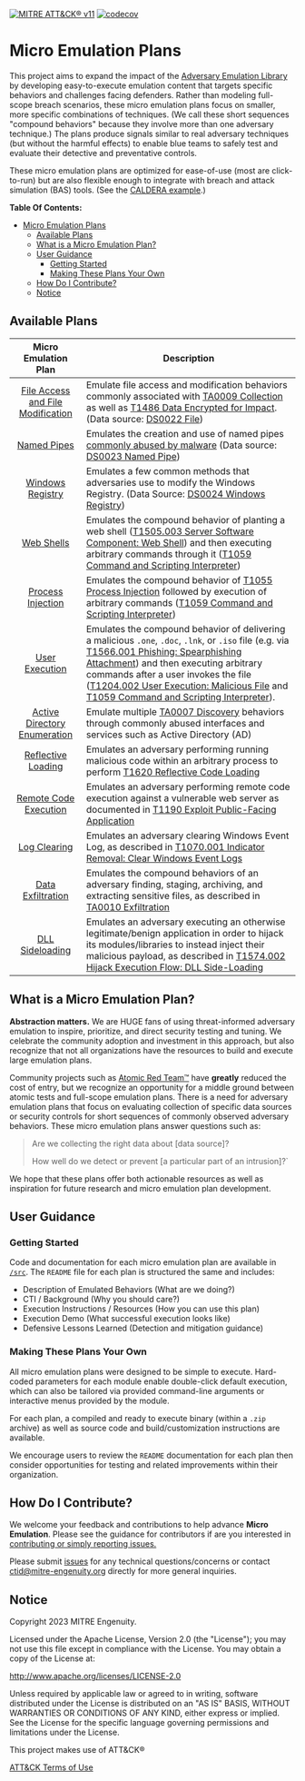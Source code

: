 [![MITRE ATT&CK® v11](https://img.shields.io/badge/MITRE%20ATT%26CK®-v11-red)](https://attack.mitre.org/versions/v11/)
[![codecov](https://codecov.io/gh/center-for-threat-informed-defense/project-template/branch/main/graph/badge.svg?token=ygDiymg8y3)](https://codecov.io/gh/center-for-threat-informed-defense/project-template)

# Micro Emulation Plans

This project aims to expand the impact of the [Adversary Emulation
Library](https://github.com/center-for-threat-informed-defense/adversary_emulation_library)
by developing easy-to-execute emulation content that targets specific behaviors
and challenges facing defenders. Rather than modeling full-scope breach
scenarios, these micro emulation plans focus on smaller, more specific
combinations of techniques. (We call these short sequences "compound behaviors"
because they involve more than one adversary technique.) The plans produce
signals similar to real adversary techniques (but without the harmful effects)
to enable blue teams to safely test and evaluate their detective and
preventative controls.

These micro emulation plans are optimized for ease-of-use (most are
click-to-run) but are also flexible enough to integrate with breach and attack
simulation (BAS) tools. (See the [CALDERA example](/caldera-integration/).)

**Table Of Contents:**

- [Micro Emulation Plans](#micro-emulation-plans)
  - [Available Plans](#available-plans)
  - [What is a Micro Emulation Plan?](#what-is-a-micro-emulation-plan)
  - [User Guidance](#user-guidance)
    - [Getting Started](#getting-started)
    - [Making These Plans Your Own](#making-these-plans-your-own)
  - [How Do I Contribute?](#how-do-i-contribute)
  - [Notice](#notice)

## Available Plans

|                  Micro Emulation Plan                  | Description                                                                                                                                                                                                                                                                                                                                                                                                                                                   |
| :----------------------------------------------------: | ------------------------------------------------------------------------------------------------------------------------------------------------------------------------------------------------------------------------------------------------------------------------------------------------------------------------------------------------------------------------------------------------------------------------------------------------------------- |
| [File Access and File Modification](/src/file_access/) | Emulate file access and modification behaviors commonly associated with [TA0009 Collection](https://attack.mitre.org/tactics/TA0009/) as well as [T1486 Data Encrypted for Impact](https://attack.mitre.org/techniques/T1486/). (Data source: [DS0022 File](https://attack.mitre.org/datasources/DS0022/))                                                                                                                                                    |
|            [Named Pipes](/src/named_pipes/)            | Emulates the creation and use of named pipes [commonly abused by malware](https://labs.withsecure.com/blog/detecting-cobalt-strike-default-modules-via-named-pipe-analysis/) (Data source: [DS0023 Named Pipe](https://attack.mitre.org/datasources/DS0023/))                                                                                                                                                                                                |
|       [Windows Registry](/src/windows_registry/)       | Emulates a few common methods that adversaries use to modify the Windows Registry. (Data Source: [DS0024 Windows Registry](https://attack.mitre.org/datasources/DS0024/))                                                                                                                                                                                                                                                                                     |
|              [Web Shells](/src/webshell/)              | Emulates the compound behavior of planting a web shell ([T1505.003 Server Software Component: Web Shell](https://attack.mitre.org/techniques/T1505/003/)) and then executing arbitrary commands through it ([T1059 Command and Scripting Interpreter](https://attack.mitre.org/techniques/T1059/))                                                                                                                                                           |
|      [Process Injection](/src/process_injection/)      | Emulates the compound behavior of [T1055 Process Injection](https://attack.mitre.org/techniques/T1055/) followed by execution of arbitrary commands ([T1059 Command and Scripting Interpreter](https://attack.mitre.org/techniques/T1059/))                                                                                                                                                                                                                  |
|         [User Execution](/src/user_execution/)         | Emulates the compound behavior of delivering a malicious `.one`, `.doc`, `.lnk`, or `.iso` file (e.g. via [T1566.001 Phishing: Spearphishing Attachment](https://attack.mitre.org/techniques/T1566/001/)) and then executing arbitrary commands after a user invokes the file ([T1204.002 User Execution: Malicious File](https://attack.mitre.org/techniques/T1204/002/) and [T1059 Command and Scripting Interpreter](https://attack.mitre.org/techniques/T1059/)). |
|     [Active Directory Enumeration](/src/ad_enum/)      | Emulate multiple [TA0007 Discovery](https://attack.mitre.org/tactics/TA0007/) behaviors through commonly abused interfaces and services such as Active Directory (AD)                                                                                                                                                                                                                                                                                      |
|[Reflective Loading](/src/reflective_loading/) | Emulates an adversary performing running malicious code within an arbitrary process to perform [T1620 Reflective Code Loading](https://attack.mitre.org/techniques/T1620/)
| [Remote Code Execution](/src/apache_rce/) | Emulates an adversary performing remote code execution against a vulnerable web server as documented in [T1190 Exploit Public-Facing Application](https://attack.mitre.org/techniques/T1190/)
| [Log Clearing](/src/log_clearing) | Emulates an adversary clearing Windows Event Log, as described in [T1070.001 Indicator Removal: Clear Windows Event Logs](https://attack.mitre.org/techniques/T1070/001/)
|[Data Exfiltration](/src/data_exfil/) | Emulates the compound behaviors of an adversary finding, staging, archiving, and extracting sensitive files, as described in [TA0010 Exfiltration](https://attack.mitre.org/tactics/TA0010/)
|[DLL Sideloading](/src/dll_sideloading/) | Emulates an adversary executing an otherwise legitimate/benign application in order to hijack its modules/libraries to instead inject their malicious payload, as described in [T1574.002 Hijack Execution Flow: DLL Side-Loading](https://attack.mitre.org/techniques/T1574/002/)

## What is a Micro Emulation Plan?

**Abstraction matters.** We are HUGE fans of using threat-informed adversary
emulation to inspire, prioritize, and direct security testing and tuning. We
celebrate the community adoption and investment in this approach, but also
recognize that not all organizations have the resources to build and execute
large emulation plans.

Community projects such as [Atomic Red
Team™](https://github.com/redcanaryco/atomic-red-team) have **greatly** reduced
the cost of entry, but we recognize an opportunity for a middle ground between
atomic tests and full-scope emulation plans. There is a need for adversary
emulation plans that focus on evaluating collection of specific data sources or
security controls for short sequences of commonly observed adversary behaviors.
These micro emulation plans answer questions such as:

> Are we collecting the right data about [data source]?
>
> How well do we detect or prevent [a particular part of an intrusion]?`

We hope that these plans offer both actionable resources as well as inspiration
for future research and micro emulation plan development.

## User Guidance

### Getting Started

Code and documentation for each micro emulation plan are available in
[`/src`](/src). The `README` file for each plan is structured the same and
includes:

- Description of Emulated Behaviors (What are we doing?)
- CTI / Background (Why you should care?)
- Execution Instructions / Resources (How you can use this plan)
- Execution Demo (What successful execution looks like)
- Defensive Lessons Learned (Detection and mitigation guidance)

### Making These Plans Your Own

All micro emulation plans were designed to be simple to execute. Hard-coded
parameters for each module enable double-click default execution, which can also
be tailored via provided command-line arguments or interactive menus provided by
the module.

For each plan, a compiled and ready to execute binary (within a `.zip` archive)
as well as source code and build/customization instructions are available.

We encourage users to review the `README` documentation for each plan then
consider opportunities for testing and related improvements within their
organization.

## How Do I Contribute?

We welcome your feedback and contributions to help advance **Micro Emulation**.
Please see the guidance for contributors if are you interested in [contributing
or simply reporting issues.](/CONTRIBUTING.md)

Please submit
[issues](https://github.com/center-for-threat-informed-defense/micro-emulation-plans/issues)
for any technical questions/concerns or contact ctid@mitre-engenuity.org
directly for more general inquiries.

## Notice

Copyright 2023 MITRE Engenuity.

Licensed under the Apache License, Version 2.0 (the "License"); you may not use
this file except in compliance with the License. You may obtain a copy of the
License at:

http://www.apache.org/licenses/LICENSE-2.0

Unless required by applicable law or agreed to in writing, software distributed
under the License is distributed on an "AS IS" BASIS, WITHOUT WARRANTIES OR
CONDITIONS OF ANY KIND, either express or implied. See the License for the
specific language governing permissions and limitations under the License.

This project makes use of ATT&CK®

[ATT&CK Terms of Use](https://attack.mitre.org/resources/terms-of-use/)
